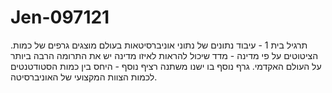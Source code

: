 # Jen-097121
.תרגיל בית 1 - עיבוד נתונים של נתוני אוניברסיטאות בעולם
מוצגים גרפים של כמות הציטוטים על פי מדינה - מדד שיכול להראות לאיזו מדינה יש את התרומה הרבה ביותר על העולם האקדמי.
גרף נוסף בו ישנו משתנה רציף נוסף - היחס בין כמות הסטודטנטים לכמות הצוות המקצועי של האוניברסיטה.

